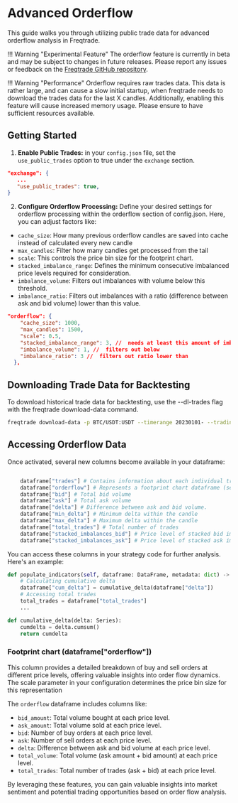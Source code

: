 # Advanced Orderflow

This guide walks you through utilizing public trade data for advanced orderflow analysis in Freqtrade.

!!! Warning "Experimental Feature"
    The orderflow feature is currently in beta and may be subject to changes in future releases. Please report any issues or feedback on the [Freqtrade GitHub repository](https://github.com/freqtrade/freqtrade/issues).

!!! Warning "Performance"
    Orderflow requires raw trades data. This data is rather large, and can cause a slow initial startup, when freqtrade needs to download the trades data for the last X candles. Additionally, enabling this feature will cause increased memory usage. Please ensure to have sufficient resources available.

## Getting Started

1. **Enable Public Trades:** in your `config.json` file, set the `use_public_trades` option to true under the `exchange` section.

```json
"exchange": {
   ...
   "use_public_trades": true,
}
```

2. **Configure Orderflow Processing:** Define your desired settings for orderflow processing within the orderflow section of config.json. Here, you can adjust factors like:

- `cache_size`: How many previous orderflow candles are saved into cache instead of calculated every new candle
- `max_candles`: Filter how many candles get processed from the tail
- `scale`: This controls the price bin size for the footprint chart.
- `stacked_imbalance_range`: Defines the minimum consecutive imbalanced price levels required for consideration.
- `imbalance_volume`: Filters out imbalances with volume below this threshold.
- `imbalance_ratio`: Filters out imbalances with a ratio (difference between ask and bid volume) lower than this value.

```json
"orderflow": {
    "cache_size": 1000, 
    "max_candles": 1500, 
    "scale": 0.5, 
    "stacked_imbalance_range": 3, //  needs at least this amount of imbalance next to each other
    "imbalance_volume": 1, //  filters out below
    "imbalance_ratio": 3 //  filters out ratio lower than
  },
```

## Downloading Trade Data for Backtesting

To download historical trade data for backtesting, use the --dl-trades flag with the freqtrade download-data command.

```bash
freqtrade download-data -p BTC/USDT:USDT --timerange 20230101- --trading-mode futures --timeframes 5m --dl-trades
```

## Accessing Orderflow Data

Once activated, several new columns become available in your dataframe:

``` python

    dataframe["trades"] # Contains information about each individual trade.
    dataframe["orderflow"] # Represents a footprint chart dataframe (see below)
    dataframe["bid"] # Total bid volume 
    dataframe["ask"] # Total ask volume
    dataframe["delta"] # Difference between ask and bid volume.
    dataframe["min_delta"] # Minimum delta within the candle
    dataframe["max_delta"] # Maximum delta within the candle
    dataframe["total_trades"] # Total number of trades
    dataframe["stacked_imbalances_bid"] # Price level of stacked bid imbalance 
    dataframe["stacked_imbalances_ask"] # Price level of stacked ask imbalance  
```

You can access these columns in your strategy code for further analysis. Here's an example:

``` python
def populate_indicators(self, dataframe: DataFrame, metadata: dict) -> DataFrame:
    # Calculating cumulative delta
    dataframe["cum_delta"] = cumulative_delta(dataframe["delta"])
    # Accessing total trades
    total_trades = dataframe["total_trades"]
    ...

def cumulative_delta(delta: Series):
    cumdelta = delta.cumsum()
    return cumdelta

```

### Footprint chart (dataframe["orderflow"])

This column provides a detailed breakdown of buy and sell orders at different price levels, offering valuable insights into order flow dynamics. The scale parameter in your configuration determines the price bin size for this representation

The `orderflow` dataframe includes columns like:

- `bid_amount`: Total volume bought at each price level.
- `ask_amount`: Total volume sold at each price level.
- `bid`: Number of buy orders at each price level.
- `ask`: Number of sell orders at each price level.
- `delta`: Difference between ask and bid volume at each price level.
- `total_volume`: Total volume (ask amount + bid amount) at each price level.
- `total_trades`: Total number of trades (ask + bid) at each price level.

By leveraging these features, you can gain valuable insights into market sentiment and potential trading opportunities based on order flow analysis.
